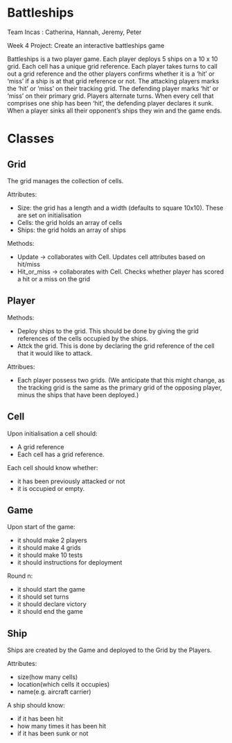 Battleships
 ===========
 
 Team Incas : Catherina, Hannah, Jeremy, Peter
 
 Week 4 Project: Create an interactive battleships game
 
 Battleships is a two player game. Each player deploys 5 ships on a 10 x 10 grid. Each cell has a unique grid reference. Each player takes turns to call out a grid reference and the other players confirms whether it is a ‘hit’ or ‘miss’ if a ship is at that grid reference or not. The attacking players marks the ‘hit’ or ‘miss’ on their tracking grid. The defending player marks ‘hit’ or ‘miss’ on their primary grid. Players alternate turns. When every cell that comprises one ship has been ‘hit’, the defending player declares it sunk. When a player sinks all their opponent’s ships they win and the game ends.
 
 Classes
 =======
 
 Grid
 -----
 
 The grid manages the collection of cells. 
 
 Attributes:
 
 - Size: the grid has a length and a width (defaults to square 10x10). These are set on initialisation
 - Cells: the grid holds an array of cells 
 - Ships: the grid holds an array of ships
 
 Methods:
 
 - Update -> collaborates with Cell. Updates cell attributes based on hit/miss
 - Hit_or_miss -> collaborates with Cell. Checks whether player has scored a hit or a miss on the grid
 
 Player
 ---------
 Methods: 
 - Deploy ships to the grid. This should be done by giving the grid references of the cells occupied by the ships. 
 - Attck the grid. This is done by declaring the grid reference of the cell that it would like to attack. 
 
 Attribues:
 - Each player possess two grids. 
 (We anticipate that this might change, as the tracking grid is the same as the primary grid of the opposing player, minus the ships that have been deployed.)
 
 Cell
 ----- 
 Upon initialisation a cell should:
 - A grid reference
 - Each cell has a grid reference.
 
 Each cell should know whether:
 - it has been previously attacked or not
 - it is occupied or empty. 
 
 Game
 ----
 Upon start of the game:
 - it should make 2 players
 - it should make 4 grids
 - it should make 10 tests
 - it should instructions for deployment
 
 Round n:
 - it should start the game
 - it should set turns
 - it should declare victory
 - it should end the game
 
 Ship
 -----
 Ships are created by the Game and deployed to the Grid by the Players.
 
 Attributes:
 
 - size(how many cells)
 - location(which cells it occupies)
 - name(e.g. aircraft carrier)
 
 A ship should know:
 - if it has been hit 
 - how many times it has been hit
 - if it has been sunk or not